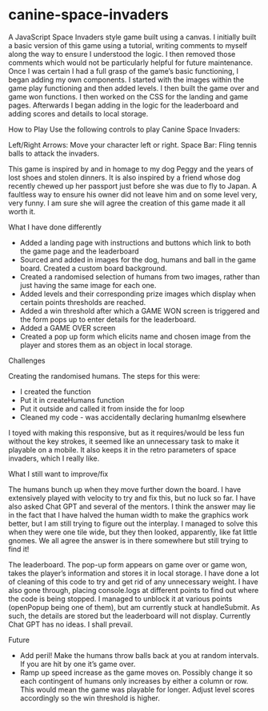 # canine-space-invaders


A JavaScript Space Invaders style game built using a canvas. I initially built a basic version of this game using a tutorial, writing comments to myself along the way to ensure I understood the logic. I then removed those comments which would not be particularly helpful for future maintenance. Once I was certain I had a full grasp of the game’s basic functioning, I began adding my own components. I started with the images within the game play functioning and then added levels. I then built the game over and game won functions. I then worked on the CSS for the landing and game pages. Afterwards I began adding in the logic for the leaderboard and adding scores and details to local storage. 

How to Play
Use the following controls to play Canine Space Invaders:

Left/Right Arrows: Move your character left or right.
Space Bar: Fling tennis balls to attack the invaders.

This game is inspired by and in homage to my dog Peggy and the years of lost shoes and stolen dinners. It is also inspired by a friend whose dog recently chewed up her passport just before she was due to fly to Japan. A faultless way to ensure his owner did not leave him and on some level very, very funny. I am sure she will agree the creation of this game made it all worth it. 

What I have done differently 

- Added a landing page with instructions and buttons which link to both the game page and the leaderboard
- Sourced and added in images for the dog, humans and ball in the game board. Created a custom board background. 
- Created a randomised selection of humans from two images, rather than just having the same image for each one. 
- Added levels and their corresponding prize images which display when certain points thresholds are reached.
- Added a win threshold after which a GAME WON screen is triggered and the form pops up to enter details for the leaderboard. 
- Added a GAME OVER screen
- Created a pop up form which elicits name and chosen image from the player and stores them as an object in local storage. 

Challenges 

Creating the randomised humans. The steps for this were:
- I created the function
- Put it in createHumans function
- Put it outside and called it from inside the for loop
- Cleaned my code - was accidentally declaring humanImg elsewhere

I toyed with making this responsive, but as it requires/would be less fun without the key strokes, it seemed like an unnecessary task to make it playable on a mobile. It also keeps it in the retro parameters of space invaders, which I really like. 

What I still want to improve/fix

The humans bunch up when they move further down the board. 
I have extensively played with velocity to try and fix this, but no luck so far. I have also asked Chat GPT and several of the mentors. I think the answer may lie in the fact that I have halved the human width to make the graphics work better, but I am still trying to figure out the interplay. I managed to solve this when they were one tile wide, but they then looked, apparently, like fat little gnomes. We all agree the answer is in there somewhere but still trying to find it!

The leaderboard. The pop-up form appears on game over or game won, takes the player’s information and stores it in local storage. I have done a lot of cleaning of this code to try and get rid of any unnecessary weight. I have also gone through, placing console.logs at different points to find out where the code is being stopped. I managed to unblock it at various points (openPopup being one of them), but am currently stuck at handleSubmit. As such, the details are stored but the leaderboard will not display. Currently Chat GPT has no ideas. I shall prevail. 

Future 

- Add peril! Make the humans throw balls back at you at random intervals. If you are hit by one it’s game over. 
- Ramp up speed increase as the game moves on. Possibly change it so each contingent of humans only increases by either a column or row. This would mean the game was playable for longer. Adjust level scores accordingly so the win threshold is higher. 
